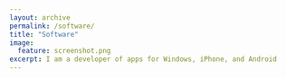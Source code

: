 ```yaml
---
layout: archive
permalink: /software/
title: "Software"
image:
  feature: screenshot.png
excerpt: I am a developer of apps for Windows, iPhone, and Android
---
```

